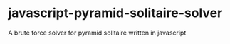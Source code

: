 # javascript-pyramid-solitaire-solver
A brute force solver for pyramid solitaire written in javascript
